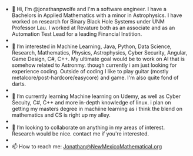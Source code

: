 - 👋 Hi, I’m @jonathanpwolfe and I'm a software engineer. I have a Bachelors in Applied Mathematics with a minor in Astrophysics. I have worked on research for Binary Black Hole Systems under UNM Professor Lau. I worked at Revature both as an associate and as an Automation Test Lead for a leading Financial Instition.
- 
- 👀 I’m interested in Machine Learning, Java, Python, Data Science, Research, Mathematics, Physics, Astrophysics, Cyber Security, Angular, Game Design, C#, C++. My ultimate goal would be to work on AI that is somehow related to Astronmy. though currently i am just looking for experience coding. Outside of coding I like to play guitar (mostly metalcore/post-hardcore/easycore) and game. I'm also quite fond of darts.
- 
- 🌱 I’m currently learning Machine learning on Udemy, as well as Cyber Secuity, C#, C++ and more in-depth knowledge of linux.   i plan on getting my masters degree in machiine learning as i think the blend on mathematics and CS is right up my alley.
- 
- 💞️ I’m looking to collaborate on anything in my areas of interest. Research would be nice.  contact me if you're interested.
- 
- 📫 How to reach me: Jonathan@NewMexicoMathematical.org

<!---
jonathanpwolfe/jonathanpwolfe is a ✨ special ✨ repository because its `README.md` (this file) appears on your GitHub profile.
You can click the Preview link to take a look at your changes.
--->

